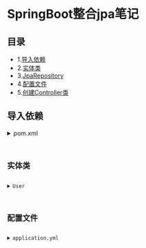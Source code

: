 # SpringBoot整合jpa笔记

## 目录
  * 1.[导入依赖](#导入依赖)
  * 2.[实体类](#实体类)
  * 3.[JpaRepository](#JpaRepository)
  * 4.[配置文件](#配置文件)
  * 5.[创建Controller类](#创建Controller类)
  
  

## 导入依赖
<details>
    <summary>pom.xml</summary>
    <pre><code>
    <dependencies>
        <dependency>
          <groupId>org.springframework.boot</groupId>
          <artifactId>spring-boot-starter-web</artifactId>
        </dependency>

        <dependency>
          <groupId>org.springframework.boot</groupId>
          <artifactId>spring-boot-starter-test</artifactId>
          <scope>test</scope>
          <exclusions>
            <exclusion>
              <groupId>org.junit.vintage</groupId>
              <artifactId>junit-vintage-engine</artifactId>
            </exclusion>
          </exclusions>
        </dependency>
        <!--整合jpa导入的依赖-->
        <dependency>
          <groupId>org.springframework.boot</groupId>
          <artifactId>spring-boot-starter-data-jpa</artifactId>
        </dependency>
        <dependency>
          <groupId>mysql</groupId>
          <artifactId>mysql-connector-java</artifactId>
          <scope>runtime</scope>
        </dependency>
        <dependency>
          <groupId>org.springframework.boot</groupId>
          <artifactId>spring-boot-starter-thymeleaf</artifactId>
        </dependency>
      </dependencies>
    </code></pre>
</details>

    
      
     
## 实体类
<details>
    <summary>User</summary>
    <pre><code>
@Entity     //使用JPA注解配置映射关系，告诉JPA这是一个实体类（和数据表映射的类）
@Table(name = "tal_user")       //给表命名，不加这个注解的话，默认的表名就是类名的首字母小写
@Proxy(lazy = false)            //关闭懒加载,getOne方法使用的懒加载，获取到的只是代理对象，转换为json时会报错
public class User {
    @Id     //表示这是一个主键
    @GeneratedValue(strategy = GenerationType.IDENTITY)     //自增主键
    private Integer id;
    @Column(name = "last_name",length = 50)     //这是和数据表对应的一个类，给他定义列名和长度
    private String lastName;
    @Column     //省略就默认是属性名
    private String email;

    public Integer getId() {
        return id;
    }

    public void setId(Integer id) {
        this.id = id;
    }

    public String getLastName() {
        return lastName;
    }

    public void setLastName(String lastName) {
        this.lastName = lastName;
    }

    public String getEmail() {
        return email;
    }

    public void setEmail(String email) {
        this.email = email;
    }
}
    </code></pre>
</details>



## 配置文件
<details>
    <summary>application.yml</summary>
    <pre><code>
    spring:
      datasource:
        username: root
        password: 数据库密码
        url: jdbc:mysql://localhost:3306/jpa?serverTimezone=UTC
        driver-class-name: com.mysql.cj.jdbc.Driver
      jpa:
        hibernate:
          ddl-auto: update
        show-sql: true
    </code></pre>
</details>


    
